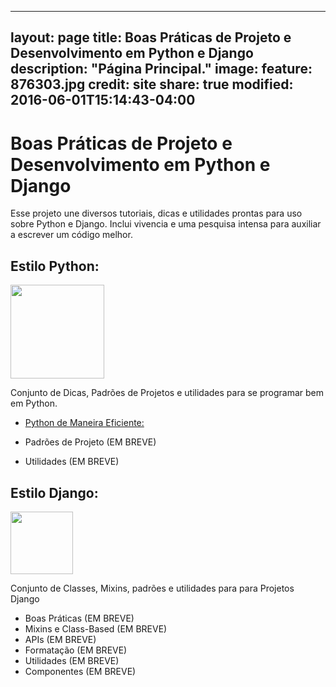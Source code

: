
---
layout: page
title: Boas Práticas de Projeto e Desenvolvimento em Python e Django
description: "Página Principal."
image:
  feature: 876303.jpg
  credit: site
share: true
modified: 2016-06-01T15:14:43-04:00
---

Boas Práticas de Projeto e Desenvolvimento em Python e Django
========

Esse projeto une diversos tutoriais, dicas e utilidades prontas para uso sobre Python e Django. Inclui vivencia e uma pesquisa intensa para auxiliar a escrever um código melhor.

## Estilo Python:

<img src="https://LucasBiason.github.io/images.png" width='150px'> 

Conjunto de Dicas, Padrões de Projetos e utilidades para se programar bem em Python.
- [Python de Maneira Eficiente:](https://lucasbiason.github.io/python_eficaz/boas_praticas.html)

- Padrões de Projeto (EM BREVE)
- Utilidades (EM BREVE)



## Estilo Django:

<img src="https://LucasBiason.github.io/django-logo-positive.png" width='100px'> 

Conjunto de Classes, Mixins, padrões e utilidades para para Projetos Django

- Boas Práticas (EM BREVE)
- Mixins e Class-Based (EM BREVE)
- APIs (EM BREVE)
- Formatação (EM BREVE)
- Utilidades (EM BREVE)
- Componentes (EM BREVE)



